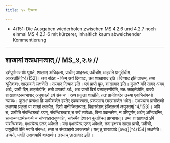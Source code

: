 ```yaml
---
title: ४५ टिप्पन्यः

---
```

- 4/151: Die Ausgaben wiederholen zwischen MS 4.2.6 und 4.2.7 noch einmal MS 4.2.1-6 mit kürzerer, inhaltlich kaum abweichender Kommentierung
____________________________________________


## शाखायां तत्प्रधानत्वात् // MS_४,२.७ //

दर्शपूर्णमासयोः श्रूयते, शाखाम् अधिकृत्य, प्राचीम् आहरत्य् उदीचीम् आहरति प्रागुदीचीम् आहरतीति[^4/152]। तत्र संदेहः - किम् अयं दिग्वादः, उत शाखावाद इति। दिग्वाद इति प्राप्तम्, तथा श्रुतिशब्दः, शाखावादे लक्षणेति। तस्माद् दिग्वाद इति। एवं प्राप्ते ब्रूमः, शाखावाद इति। कुतः? यदि तावद् अयम् अर्थः, प्राची दिग् आहर्तव्येति, ततो ऽशक्यो ऽर्थः, अथ प्राचीं दिशं प्रत्याहरणीयेति, ततः काहर्तव्येति, वाक्ये शाखाशब्दस्याभावाद् अनुपपन्नो ऽयं संबन्धः। अथ प्रकृता शाखेति, ततः प्राचीशब्देन तस्या एवाभिसंबन्धो न्याय्यः। कुतः? प्रत्यक्षा हि प्राचीशब्देन हरतेर् एकवाक्यता, प्रकरणाच् छाखाशब्देन भवेत्। उभयथात्र प्राचीशब्दो लक्षणया प्रकृतां वा शाखां लक्षयेत्, दिशो वानीप्सितत्वात्, विहारदेशम् ईप्सिततमं अयुक्तम्[^4/153]।
अपि च, प्राचीति संबन्धिशब्दो ऽयम्, संबन्धिशब्दाश् च सर्वे सापेक्षाः, विना पदान्तरेण, न परिपूर्णम् अर्थम् अभिवदन्ति, सामान्यपदार्थसंबन्धे च संव्यवहारानुपपत्तिः, सर्वस्यैव देशस्य कुतश्चित् प्राग्भावात्। तथा शाखाशब्दो ऽपि संबन्धिशब्दः, वृक्षस्येत्य् एतद् अपेक्षते। यदा वृक्षस्येत्य् एतद् अपेक्षते, तदा वृक्षस्य शाखा प्राची, उदीची, प्रागुदीची वेति भवति संबन्धः, तथा च संव्यवहारो ऽवकल्पते। यत् तु शाखावादे [४७३][^4/154] लक्षणेति। उच्यते, भवति लक्षणयापि शब्दार्थः। तस्माच् छाखावाद इति।
